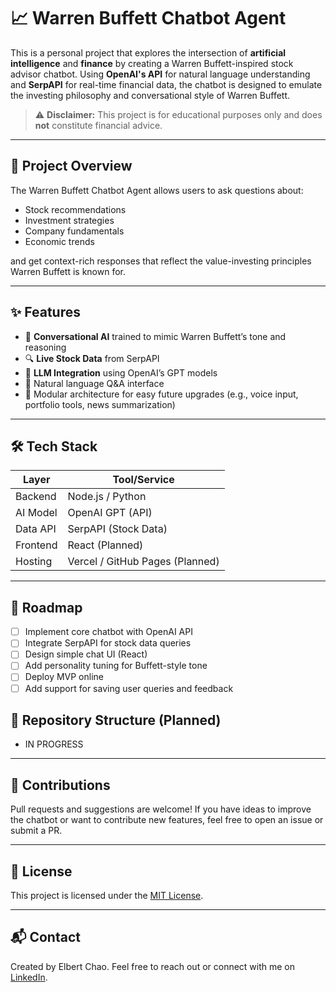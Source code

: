 # 📈 Warren Buffett Chatbot Agent

This is a personal project that explores the intersection of **artificial intelligence** and **finance** by creating a Warren Buffett-inspired stock advisor chatbot. Using **OpenAI's API** for natural language understanding and **SerpAPI** for real-time financial data, the chatbot is designed to emulate the investing philosophy and conversational style of Warren Buffett.

> ⚠️ **Disclaimer:** This project is for educational purposes only and does **not** constitute financial advice.

---

## 🧠 Project Overview

The Warren Buffett Chatbot Agent allows users to ask questions about:
- Stock recommendations
- Investment strategies
- Company fundamentals
- Economic trends

and get context-rich responses that reflect the value-investing principles Warren Buffett is known for.

---

## ✨ Features

- 🤖 **Conversational AI** trained to mimic Warren Buffett’s tone and reasoning
- 🔍 **Live Stock Data** from SerpAPI
- 🧠 **LLM Integration** using OpenAI’s GPT models
- 💬 Natural language Q&A interface
- 🧱 Modular architecture for easy future upgrades (e.g., voice input, portfolio tools, news summarization)

---

## 🛠 Tech Stack

| Layer     | Tool/Service        |
|-----------|---------------------|
| Backend   | Node.js / Python    |
| AI Model  | OpenAI GPT (API)    |
| Data API  | SerpAPI (Stock Data)|
| Frontend  | React (Planned)     |
| Hosting   | Vercel / GitHub Pages (Planned) |

---

## 🚀 Roadmap

- [ ] Implement core chatbot with OpenAI API
- [ ] Integrate SerpAPI for stock data queries
- [ ] Design simple chat UI (React)
- [ ] Add personality tuning for Buffett-style tone
- [ ] Deploy MVP online
- [ ] Add support for saving user queries and feedback

## 📂 Repository Structure (Planned)
- IN PROGRESS

---

## 🤝 Contributions

Pull requests and suggestions are welcome! If you have ideas to improve the chatbot or want to contribute new features, feel free to open an issue or submit a PR.

---

## 📄 License

This project is licensed under the [MIT License](LICENSE).

---

## 📬 Contact

Created by Elbert Chao.
Feel free to reach out or connect with me on [LinkedIn](https://www.linkedin.com/in/elbertc/).
